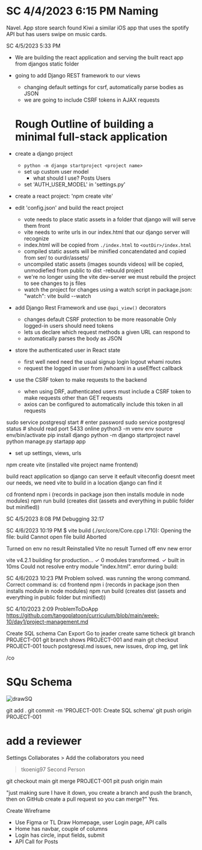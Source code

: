 # SC 4/4/2023 6:15 PM Naming
Navel. App store search found Kiwi a similar iOS app that uses the spotify API but has users swipe on music cards.  

SC 4/5/2023 5:33 PM
- We are building the react application and serving the built react app from djangos static folder
- going to add Django REST framework to our views
  - changing default settings for csrf, automatically parse bodies as JSON
  - we are going to include CSRF tokens in AJAX requests

  # Rough Outline of building a minimal full-stack application
- create a django project
  - `python -m django startproject <project name> `
  - set up custom user model
    - what should I use? Posts Users
  - set 'AUTH_USER_MODEL' in 'settings.py'
- create a react project: 'npm create vite'
- edit 'config.json' and build the react project
  - vote needs to place static assets in a folder that django will will serve them front
  - vite needs to write urls in our index.html that our django server will recognize
  - index.html will be copied from `./index.html` to `<outDir>/index.html`
  - compiled static assets will be minified concatendated and copied from ser/ to ourdir/assets/
  - uncompiled static assets (images sounds videos) will be copied, unmodiefied from public to dist
-rebuuld project
  - we're no longer using the vite dev-server we must rebuild the project to see changes to js files
  - watch the project for changes using a watch script in package.json: "watch": vite build --watch
- add Django Rest Framework and use `@api_view()` decorators
  - changes default CSRF protection to be more reasonable Only logged-in users should need tokens
  - lets us declare which request methods a given URL can respond to
  - automatically parses the body as JSON
- store the authenticated user in React state
  - first well need need the usual signup login logout whami routes
  - request the logged in user from /whoami in a useEffect callback
- use the CSRF token to make requests to the backend
  - when using DRF, authenticated users must include a CSRF token to make requests other than GET requests
  - axios can be configured to automatically include this token in all requests

sudo service postgresql start # enter password
sudo service postgresql status # should read port 5433 online
python3 -m venv env
source env/bin/activate
pip install django
python -m django startproject navel
python manage.py startapp app
- set up settings, views, urls

npm create vite (installed vite project name frontend)

build react application so django can serve it
eefault viteconfig doesnt meet our needs, we need vite to build in a location django can find it

cd frontend
npm i (records in package json then installs module in node modules)
npm run build (creates dist (assets and everything in public folder but minified))


SC 4/5/2023 8:08 PM
Debugging 32:17 

SC 4/6/2023 10:19 PM
$ vite build
(./src/core/Core.cpp l.710): Opening the file: build
Cannot open file build
Aborted

Turned on env no result
Reinstalled Vite no result
Turned off env new error

vite v4.2.1 building for production...
✓ 0 modules transformed.
✓ built in 10ms
Could not resolve entry module "index.html".
error during build:

SC 4/6/2023 10:23 PM
Problem solved. was running the wrong command. Correct command is:
  cd frontend
  npm i (records in package json then installs module in node modules)
  npm run build (creates dist (assets and everything in public folder but minified))

SC 4/10/2023 2:09 ProblemToDoApp
https://github.com/tangoplatoon/curriculum/blob/main/week-10/day1/project-management.md

Create SQL schema
Can Export
Go to jeader create same ticheck
  git branch PROJECT-001
  git branch
    shows PROJECT-001 and main
  git checkout PROJECT-001
  touch postgresql.md
  issues, new issues, drop img, get link

  /co
  # SQu Schema
  ![drawSQ](url)

  git add .
  git commit -m 'PROJECT-001: Create SQL schema'
  git push origin PROJECT-001

  # add a reviewer
  Settings
  Collaborates > Add the collaborators you need
  > tkoenig97
  > Second Person

  git checkout main
  git merge PROJECT-001
  pit push origin main

  "just making sure I have it down, you create a branch and push the branch, then on GitHub create a pull request so you can merge?" Yes.
  
Create Wireframe
  - Use Figma or TL Draw
  Homepage, user Login page, API calls
  - Home has navbar, couple of columns
  - Login has circle, input fields, submit
  - API Call for Posts